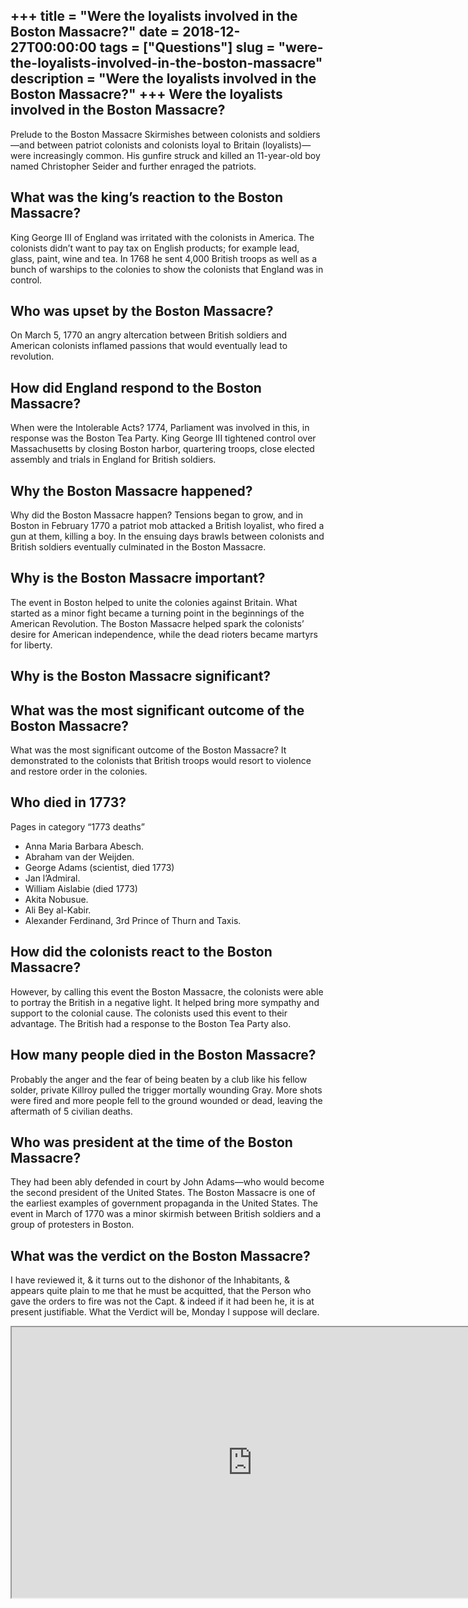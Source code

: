 +++
title = "Were the loyalists involved in the Boston Massacre?"
date = 2018-12-27T00:00:00
tags = ["Questions"]
slug = "were-the-loyalists-involved-in-the-boston-massacre"
description = "Were the loyalists involved in the Boston Massacre?"
+++
Were the loyalists involved in the Boston Massacre?
---------------------------------------------------

Prelude to the Boston Massacre Skirmishes between colonists and soldiers—and between patriot colonists and colonists loyal to Britain (loyalists)—were increasingly common. His gunfire struck and killed an 11-year-old boy named Christopher Seider and further enraged the patriots.

What was the king’s reaction to the Boston Massacre?
----------------------------------------------------

King George III of England was irritated with the colonists in America. The colonists didn’t want to pay tax on English products; for example lead, glass, paint, wine and tea. In 1768 he sent 4,000 British troops as well as a bunch of warships to the colonies to show the colonists that England was in control.

Who was upset by the Boston Massacre?
-------------------------------------

On March 5, 1770 an angry altercation between British soldiers and American colonists inflamed passions that would eventually lead to revolution.

How did England respond to the Boston Massacre?
-----------------------------------------------

When were the Intolerable Acts? 1774, Parliament was involved in this, in response was the Boston Tea Party. King George III tightened control over Massachusetts by closing Boston harbor, quartering troops, close elected assembly and trials in England for British soldiers.

Why the Boston Massacre happened?
---------------------------------

Why did the Boston Massacre happen? Tensions began to grow, and in Boston in February 1770 a patriot mob attacked a British loyalist, who fired a gun at them, killing a boy. In the ensuing days brawls between colonists and British soldiers eventually culminated in the Boston Massacre.

Why is the Boston Massacre important?
-------------------------------------

The event in Boston helped to unite the colonies against Britain. What started as a minor fight became a turning point in the beginnings of the American Revolution. The Boston Massacre helped spark the colonists’ desire for American independence, while the dead rioters became martyrs for liberty.

Why is the Boston Massacre significant?
---------------------------------------

What was the most significant outcome of the Boston Massacre?
-------------------------------------------------------------

What was the most significant outcome of the Boston Massacre? It demonstrated to the colonists that British troops would resort to violence and restore order in the colonies.

Who died in 1773?
-----------------

Pages in category “1773 deaths”

- Anna Maria Barbara Abesch.
- Abraham van der Weijden.
- George Adams (scientist, died 1773)
- Jan l’Admiral.
- William Aislabie (died 1773)
- Akita Nobusue.
- Ali Bey al-Kabir.
- Alexander Ferdinand, 3rd Prince of Thurn and Taxis.

How did the colonists react to the Boston Massacre?
---------------------------------------------------

However, by calling this event the Boston Massacre, the colonists were able to portray the British in a negative light. It helped bring more sympathy and support to the colonial cause. The colonists used this event to their advantage. The British had a response to the Boston Tea Party also.

How many people died in the Boston Massacre?
--------------------------------------------

Probably the anger and the fear of being beaten by a club like his fellow solder, private Killroy pulled the trigger mortally wounding Gray. More shots were fired and more people fell to the ground wounded or dead, leaving the aftermath of 5 civilian deaths.

Who was president at the time of the Boston Massacre?
-----------------------------------------------------

They had been ably defended in court by John Adams—who would become the second president of the United States. The Boston Massacre is one of the earliest examples of government propaganda in the United States. The event in March of 1770 was a minor skirmish between British soldiers and a group of protesters in Boston.

What was the verdict on the Boston Massacre?
--------------------------------------------

I have reviewed it, &amp; it turns out to the dishonor of the Inhabitants, &amp; appears quite plain to me that he must be acquitted, that the Person who gave the orders to fire was not the Capt. &amp; indeed if it had been he, it is at present justifiable. What the Verdict will be, Monday I suppose will declare.

<iframe allow="accelerometer; autoplay; clipboard-write; encrypted-media; gyroscope; picture-in-picture" allowfullscreen="" class="__youtube_prefs__  epyt-is-override  no-lazyload" data-no-lazy="1" data-origheight="433" data-origwidth="770" data-skipgform_ajax_framebjll="" height="433" id="_ytid_53530" loading="lazy" src="https://www.youtube.com/embed/ytitQxcEMh4?enablejsapi=1&autoplay=0&cc_load_policy=0&cc_lang_pref=&iv_load_policy=1&loop=0&modestbranding=0&rel=1&fs=1&playsinline=0&autohide=2&theme=dark&color=red&controls=1&" title="YouTube player" width="770"></iframe>